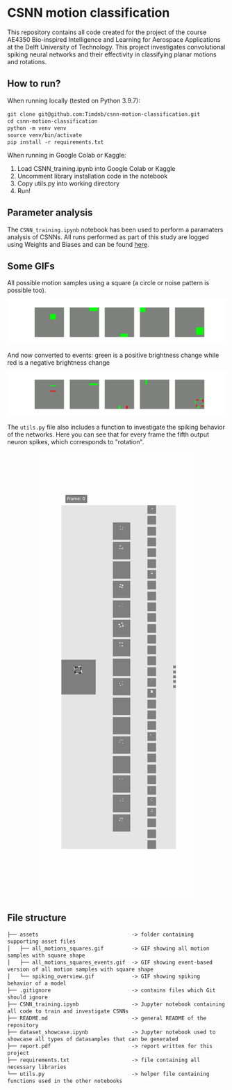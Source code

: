# CSNN motion classification
This repository contains all code created for the project of the course AE4350 Bio-inspired Intelligence and Learning for Aerospace Applications at the Delft University of Technology. This project investigates convolutional spiking neural networks and their effectivity in classifying planar motions and rotations. 

## How to run?
When running locally (tested on Python 3.9.7):

```
git clone git@github.com:Timdnb/csnn-motion-classification.git
cd csnn-motion-classification
python -m venv venv
source venv/bin/activate
pip install -r requirements.txt
```

When running in Google Colab or Kaggle:
1. Load CSNN_training.ipynb into Google Colab or Kaggle
2. Uncomment library installation code in the notebook
3. Copy utils.py into working directory
4. Run!

## Parameter analysis
The `CSNN_training.ipynb` notebook has been used to perform a paramaters analysis of CSNNs. All runs performed as part of this study are logged using Weights and Biases and can be found [here](https://wandb.ai/timdb/CSNN-motion-classification).

## Some GIFs
All possible motion samples using a square (a circle or noise pattern is possible too).

![samples](assets/all_motions_squares.gif)

And now converted to events: green is a positive brightness change while red is a negative brightness change

![events](assets/all_motions_squares_events.gif)

The `utils.py` file also includes a function to investigate the spiking behavior of the networks. Here you can see that for every frame the fifth output neuron spikes, which corresponds to "rotation".

<p align="center">
  <img src="assets/spiking_overview.gif" />
</p>

## File structure
```
├── assets                              -> folder containing supporting asset files
│   ├── all_motions_squares.gif         -> GIF showing all motion samples with square shape
│   ├── all_motions_squares_events.gif  -> GIF showing event-based version of all motion samples with square shape
│   └── spiking_overview.gif            -> GIF showing spiking behavior of a model
├── .gitignore                          -> contains files which Git should ignore
├── CSNN_training.ipynb                 -> Jupyter notebook containing all code to train and investigate CSNNs
├── README.md                           -> general README of the repository
├── dataset_showcase.ipynb              -> Jupyter notebook used to showcase all types of datasamples that can be generated
├── report.pdf                          -> report written for this project
├── requirements.txt                    -> file containing all necessary libraries
└── utils.py                            -> helper file containing functions used in the other notebooks
```